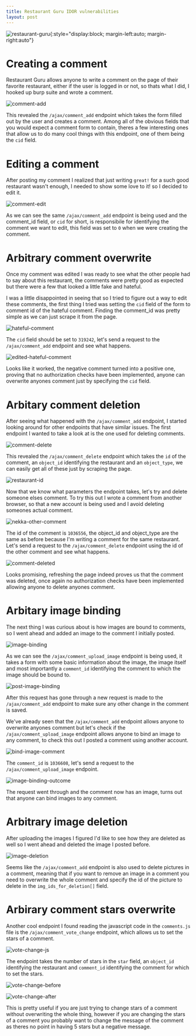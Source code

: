 ```yaml
---
title: Restaurant Guru IDOR vulnerabilities
layout: post
---
```


![restaurant-guru](/assets/restaurant-guru.png){:style="display:block; margin-left:auto; margin-right:auto"}

# Creating a comment
Restaurant Guru allows anyone to write a comment on the page of their favorite restaurant, either if the user is logged in or not, so thats what I did, I hooked up burp suite and wrote a comment.

![comment-add](/assets/comment-add.png)

This revealed the `/ajax/comment_add` endpoint which takes the form filled out by the user and creates a comment. Among all of the obvious fields that you would expect a comment form to contain, theres a few interesting ones that allow us to do many cool things with this endpoint, one of them being the `cid` field.

# Editing a comment
After posting my comment I realized that just writing `great!` for a such good restaurant wasn't enough, I needed to show some love to it! so I decided to edit it.

![comment-edit](/assets/comment-edit.png)

As we can see the same `/ajax/comment_add` endpoint is being used and the comment_id field, or `cid` for short, is responsibile for identifying the comment we want to edit, this field was set to `0` when we were creating the comment.

# Arbitrary comment overwrite
Once my comment was edited I was ready to see what the other people had to say about this restaurant, the comments were pretty good as expected but there were a few that looked a little fake and hateful.

I was a little disappointed in seeing that so I tried to figure out a way to edit these comments, the first thing I tried was setting the `cid` field of the form to comment id of the hateful comment. Finding the comment_id was pretty simple as we can just scrape it from the page.

![hateful-comment](/assets/hateful-comment.png)

The `cid` field should be set to `319242`, let's send a request to the `/ajax/comment_add` endpoint and see what happens.

![edited-hateful-comment](/assets/edited-hateful-comment.png)

Looks like it worked, the negative comment turned into a positive one, proving that no authorization checks have been implemented, anyone can overwrite anyones comment just by specifying the `cid` field.

# Arbitary comment deletion
After seeing what happened with the `/ajax/comment_add` endpoint, I started looking around for other endpoints that have similar issues. The first endpoint I wanted to take a look at is the one used for deleting comments.

![comment-delete](/assets/comment-delete.png)

This revealed the `/ajax/comment_delete` endpoint which takes the `id` of the comment, an `object_id` identifying  the restaurant and an `object_type`, we can easily get all of these just by scraping the page.

![restaurant-id](/assets/restaurant-id.png)

Now that we know what parameters the endpoint takes, let's try and delete someone elses comment. To try this out I wrote a comment from another browser, so that a new account is being used and I avoid deleting someones actual comment.

![nekka-other-comment](/assets/nekka-other-comment.png)

The id of the comment is `1036556`, the object_id and object_type are the same as before because I'm writing a comment for the same restaurant.
Let's send a request to the `/ajax/comment_delete` endpoint using the id of the other comment and see what happens.

![comment-deleted](/assets/comment-deleted.png)

Looks promising, refreshing the page indeed proves us that the comment was deleted, once again no authorization checks have been implemented allowing anyone to delete anyones comment.

# Arbitary image binding
The next thing I was curious about is how images are bound to comments, so I went ahead and added an image to the comment I initially posted.

![image-binding](/assets/image-binding.png)

As we can see the `/ajax/comment_upload_image` endpoint is being used, it takes a form with some basic information about the image, the image itself and most importantly a `comment_id` identifying the comment to which the image should be bound to.

![post-image-binding](/assets/image-binding-edit.png)

After this request has gone through a new request is made to the `/ajax/comment_add` endpoint to make sure any other change in the comment is saved.

We've already seen that the `/ajax/comment_add` endpoint allows anyone to overwrite anyones comment but let's check if the `/ajax/comment_upload_image` endpoint allows anyone to bind an image to any comment, to check this out I posted a comment using another account.

![bind-image-comment](/assets/bind-image-comment.png)

The `comment_id` is `1036608`, let's send a request to the `/ajax/comment_upload_image` endpoint.

![image-binding-outcome](/assets/image-binding-outcome.png)

The request went through and the comment now has an image, turns out that anyone can bind images to any comment.

# Arbitrary image deletion
After uploading the images I figured I'd like to see how they are deleted as well so I went ahead and deleted the image I posted before.

![image-deletion](/assets/image-deletion.png)

Seems like the `/ajax/comment_add` endpoint is also used to delete pictures in a comment, meaning that if you want to remove an image in a comment you need to overwrite the whole comment and specify the id of the picture to delete in the `img_ids_for_deletion[]` field. 

# Arbirary comment stars overwrite
Another cool endpoint I found reading the javascript code in the `comments.js` file is the `/ajax/comment_vote_change` endpoint, which allows us to set the stars of a comment.

![vote-change-js](/assets/vote-change-js.png)

The endpoint takes the number of stars in the `star` field, an `object_id` identifying the restaurant and `comment_id` identifying the comment for which to set the stars.

![vote-change-before](/assets/stars-before-1.png)

![vote-change-after](/assets/stars-after-1.png)

This is pretty useful if you are just trying to change stars of a comment without overwriting the whole thing, however if you are changing the stars of a comment you probably want to change the message of the comment as theres no point in having 5 stars but a negative message.
